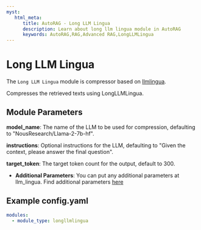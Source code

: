 ```yaml
---
myst:
   html_meta:
      title: AutoRAG - Long LLM Lingua
      description: Learn about long llm lingua module in AutoRAG 
      keywords: AutoRAG,RAG,Advanced RAG,LongLLMLingua
---
```

# Long LLM Lingua

The `Long LLM Lingua` module is compressor based on [llmlingua](https://github.com/microsoft/LLMLingua).

Compresses the retrieved texts using LongLLMLingua.

## **Module Parameters**

**model_name**: The name of the LLM to be used for compression, defaulting to "NousResearch/Llama-2-7b-hf".

**instructions**: Optional instructions for the LLM, defaulting to "Given the context, please answer the final
question".

**target_token**: The target token count for the output, default to 300.

- **Additional Parameters**:
  You can put any additional parameters at llm_lingua.
  Find additional parameters [here](https://github.com/microsoft/LLMLingua)

## **Example config.yaml**

```yaml
modules:
  - module_type: longllmlingua
```
